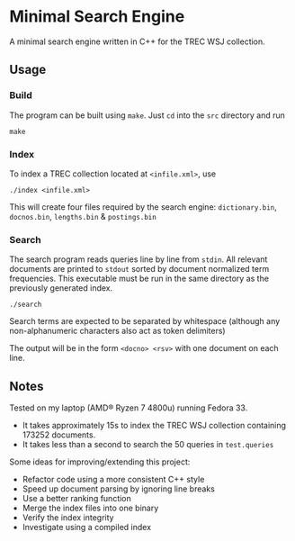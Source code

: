 # Minimal Search Engine

A minimal search engine written in C++ for the TREC WSJ collection.

## Usage

### Build

The program can be built using `make`. Just `cd` into the `src` directory and run

```
make
```

### Index

To index a TREC collection located at `<infile.xml>`, use

```
./index <infile.xml>
```

This will create four files required by the search engine: `dictionary.bin`, `docnos.bin`, `lengths.bin` & `postings.bin`

### Search

The search program reads queries line by line from `stdin`. All relevant documents are printed to `stdout` sorted by document normalized term frequencies. This executable must be run in the same directory as the previously generated index.

```
./search
```

Search terms are expected to be separated by whitespace (although any non-alphanumeric characters also act as token delimiters)

The output will be in the form `<docno> <rsv>` with one document on each line.

## Notes

Tested on my laptop (AMD® Ryzen 7 4800u) running Fedora 33.

- It takes approximately 15s to index the TREC WSJ collection containing 173252 documents.
- It takes less than a second to search the 50 queries in `test.queries`

Some ideas for improving/extending this project:

- Refactor code using a more consistent C++ style
- Speed up document parsing by ignoring line breaks
- Use a better ranking function
- Merge the index files into one binary
- Verify the index integrity
- Investigate using a compiled index

